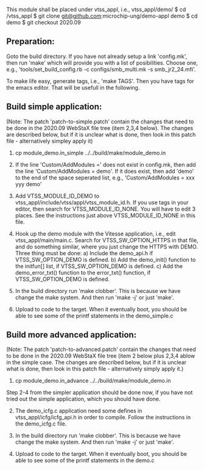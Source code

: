 This module shall be placed under vtss_appl, i.e., vtss_appl/demo/
$ cd <webstax-source-root>/vtss_appl
$ git clone git@github.com:microchip-ung/demo-appl demo
$ cd demo
$ git checkout 2020.09


Preparation:
------------
Goto the build directory. If you have not already setup a link 'config.mk', then run
'make' which will provide you with a list of posibilities. Choose one, e.g.,
'tools/set_build_config.rb -c configs/smb_multi.mk -s smb_jr2_24.mfi'.

To make life easy, generate tags, i.e., 'make TAGS'. Then you have tags for the emacs
editor. That will be usefull in the following.


Build simple application:
-------------------------
(Note: The patch 'patch-to-simple.patch' contain the changes that need to be done
in the 2020.09 WebStaX file tree (item 2,3,4 below). The changes are described below,
but if it is unclear what is done, then look in this patch file - alternatively
simpley apply it)

1) cp module_demo.in_simple ../../build/make/module_demo.in

2) If the line 'Custom/AddModules =' does not exist in config.mk, then add the line
'Custom/AddModules = demo'. If it does exist, then add 'demo' to the end of the
space seperated list, e.g., 'Custom/AddModules = xxx yyy demo'

3) Add VTSS_MODULE_ID_DEMO to vtss_appl/include/vtss/appl/vtss_module_id.h.
If you use tags in your editor, then search for VTSS_MODULE_ID_NONE.
You will have to edit 3 places. See the instructions just above
VTSS_MODULE_ID_NONE in this file.

4) Hook up the demo module with the Vitesse application, i.e., edit 
vtss_appl/main/main.c. Search for VTSS_SW_OPTION_HTTPS in that file,
and do something similar, where you just change the HTTPS with DEMO.
Three thing must be done:
 a) Include the demo_api.h if VTSS_SW_OPTION_DEMO is defined.
 b) Add the demo_init() function to the initfun[] list, if
    VTSS_SW_OPTION_DEMO is defined.
 c) Add the demo_error_txt() function to the error_txt() function,
    if VTSS_SW_OPTION_DEMO is defined.

5) In the build directory run 'make clobber'. This is because we have
change the make system. And then run 'make -j' or just 'make'.

6) Upload to code to the target. When it eventually boot, you should
be able to see some of the printf statements in the demo_simple.c


Build more advanced application:
--------------------------------
(Note: The patch 'patch-to-advanced.patch' contain the changes that need to be done
in the 2020.09 WebStaX file tree (item 2 below plus 2,3,4 ablow in the simple case.
The changes are described below, but if it is unclear what is done, then look in
this patch file - alternatively simply apply it.)

1) cp module_demo.in_advance ../../build/make/module_demo.in

Step 2-4 from the simpler application should be done now, if you have
not tried out the simple application, which you should have done.

2) The demo_icfg.c application need some defines in vtss_appl/icfg/icfg_api.h
in order to compile. Follow the instructions in the demo_icfg.c file.

3) In the build directory run 'make clobber'. This is because we have
change the make system. And then run 'make -j' or just 'make'.

4) Upload to code to the target. When it eventually boot, you should
be able to see some of the printf statements in the demo.c
